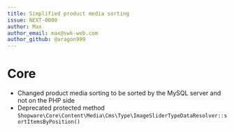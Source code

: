 ```yaml
---
title: Simplified product media sorting
issue: NEXT-0000
author: Max
author_email: max@swk-web.com
author_github: @aragon999
---
```

# Core
* Changed product media sorting to be sorted by the MySQL server and not on the PHP side
* Deprecated protected method `Shopware\Core\Content\Media\Cms\Type\ImageSliderTypeDataResolver::sortItemsByPosition()`
